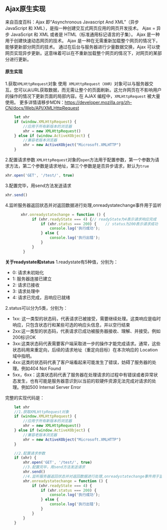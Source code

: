 ## Ajax原生实现
来自百度百科：Ajax 即“Asynchronous Javascript And XML”（异步 JavaScript 和 XML），是指一种创建交互式网页应用的网页开发技术。
        Ajax = 异步 JavaScript 和 XML 或者是 HTML（标准通用标记语言的子集）。
        Ajax 是一种用于创建快速动态网页的技术。
        Ajax 是一种在无需重新加载整个网页的情况下，能够更新部分网页的技术。
        通过在后台与服务器进行少量数据交换，Ajax 可以使网页实现异步更新。这意味着可以在不重新加载整个网页的情况下，对网页的某部分进行更新。
#### 原生实现
1.获取`XMLHttpRequest`对象
使用` XMLHttpRequest（XHR）`对象可以与服务器交互。您可以从URL获取数据，而无需让整个的页面刷新。这允许网页在不影响用户的操作的情况下更新页面的局部内容。在 AJAX 编程中，`XMLHttpRequest` 被大量使用。
    更多详情请移步MDN：https://developer.mozilla.org/zh-CN/docs/Web/API/XMLHttpRequest
````js
    let xhr
    if (window.XMLHttpRequest) {
        //应用于所有新版本的浏览器
        xhr = new XMLHttpRequest()
    } else if (window.ActiveXObject) {
        //兼容老版本浏览器
        xhr = new ActiveXObject("Microsoft.XMLHTTP")
    }
````
2.配置请求参数
 `XMLHttpRequest`对象的`open`方法用于配置参数，第一个参数为请求方法，第二个参数是请求地址，第三个参数是是否异步请求，默认为`true`
````js
xhr.open('GET', '/test/', true)
````
3.配置完毕，用send方法发送请求
````js
xhr.send()
````
4.监听服务器返回状态并对返回数据进行处理,onreadystatechange事件用于监听
````js
       xhr.onreadystatechange = function () {
            if (xhr.readyState === 4) {// readyState为4表示请求响应完成
                if (xhr.status === 200) {    // status为200表示请求成功
                    console.log('执行成功');
                } else {
                    console.log('执行出错');
                }
            }
        }
````
**关于readystate和status**
1.readystate有5种值，分别为：
+ 0: 请求未初始化
+ 1: 服务器连接已建立
+ 2: 请求已接收
+ 3: 请求处理中
+ 4: 请求已完成，且响应已就绪

2.status可以分为5类，分别为：
+ 1xx: 这一类型的状态码，代表请求已被接受，需要继续处理。这类响应是临时响应，只包含状态行和某些可选的响应头信息，并以空行结束
+ 2xx:这一类型的状态码，代表请求已成功被服务器接收、理解、并接受。例如200标识OK
+ 3xx:这类状态码代表需要客户端采取进一步的操作才能完成请求。通常，这些状态码用来重定向，后续的请求地址（重定向目标）在本次响应的 Location 域中指明。
+ 4xx:这类的状态码代表了客户端看起来可能发生了错误，妨碍了服务器的处理。例如404 Not Found
+ 5xx，6xx：这类状态码代表了服务器在处理请求的过程中有错误或者异常状态发生，也有可能是服务器意识到以当前的软硬件资源无法完成对请求的处理。例如500 Internal Server Error

完整的实现代码是：
````js
    let xhr
    //1.获取XMLHttpRequest对象
    if (window.XMLHttpRequest) {
        //应用于所有新版本的浏览器
        xhr = new XMLHttpRequest()
    } else if (window.ActiveXObject) {
        //兼容老版本浏览器
        xhr = new ActiveXObject("Microsoft.XMLHTTP")
    }

    //2.配置请求参数
    if (xhr) {
        xhr.open('GET', '/test/', true)
        //3.配置完毕，用send方法发送请求
        xhr.send()
        //4.监听服务器返回状态并对返回数据进行处理,onreadystatechange事件用于监听
        xhr.onreadystatechange = function () {
            if (xhr.readyState === 4) {
                if (xhr.status === 200) {    
                    console.log('执行成功');
                } else {
                    console.log('执行出错');
                }
            }
        }
    }
````
